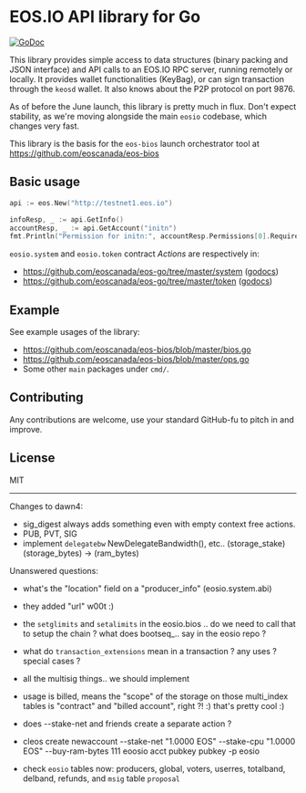 EOS.IO API library for Go
=========================

[![GoDoc](https://godoc.org/github.com/eoscanada/eos-go?status.svg)](https://godoc.org/github.com/eoscanada/eos-go)

This library provides simple access to data structures (binary packing
and JSON interface) and API calls to an EOS.IO RPC server, running
remotely or locally.  It provides wallet functionalities (KeyBag), or
can sign transaction through the `keosd` wallet. It also knows about
the P2P protocol on port 9876.

As of before the June launch, this library is pretty much in
flux. Don't expect stability, as we're moving alongside the main
`eosio` codebase, which changes very fast.

This library is the basis for the `eos-bios` launch orchestrator tool
at https://github.com/eoscanada/eos-bios


Basic usage
-----------

```go
api := eos.New("http://testnet1.eos.io")

infoResp, _ := api.GetInfo()
accountResp, _ := api.GetAccount("initn")
fmt.Println("Permission for initn:", accountResp.Permissions[0].RequiredAuth.Keys)
```

`eosio.system` and `eosio.token` contract _Actions_ are respectively in:
* https://github.com/eoscanada/eos-go/tree/master/system ([godocs](https://godoc.org/github.com/eoscanada/eos-go/system))
* https://github.com/eoscanada/eos-go/tree/master/token ([godocs](https://godoc.org/github.com/eoscanada/eos-go/token))

Example
-------

See example usages of the library:

* https://github.com/eoscanada/eos-bios/blob/master/bios.go
* https://github.com/eoscanada/eos-bios/blob/master/ops.go
* Some other `main` packages under `cmd/`.


Contributing
------------

Any contributions are welcome, use your standard GitHub-fu to pitch in and improve.


License
-------

MIT



----------------------

Changes to dawn4:
* sig_digest always adds something even with empty context free actions.
* PUB, PVT, SIG
* implement `delegatebw` NewDelegateBandwidth(), etc..
  (storage_stake)(storage_bytes) -> (ram_bytes)

Unanswered questions:
* what's the "location" field on a "producer_info" (eosio.system.abi)
* they added "url" w00t :)
* the `setglimits` and `setalimits` in the eosio.bios .. do we need to call that
  to setup the chain ? what does bootseq_.. say in the eosio repo ?
* what do `transaction_extensions` mean in a transaction ? any uses ? special cases ?
* all the multisig things.. we should implement
* usage is billed, means the "scope" of the storage on those multi_index tables is "contract" and "billed account", right ?! :) that's pretty cool :)

* does --stake-net and friends create a separate action ?
* cleos create newaccount --stake-net "1.0000 EOS" --stake-cpu "1.0000 EOS" --buy-ram-bytes 111 eoosio acct pubkey pubkey -p eosio
* check `eosio` tables now: producers, global, voters, userres, totalband, delband, refunds, and `msig` table `proposal`
